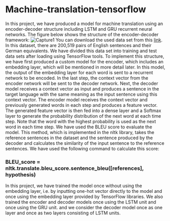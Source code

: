 # Machine-translation-tensorflow

In this project, we have produced a model for machine translation using an encoder-decoder structure including LSTM and GRU recurrent neural networks.
The figure below shows the structure of the encoder-decoder framework:
![Capture1](https://user-images.githubusercontent.com/115353236/200183144-4fb78f5f-93a8-44ed-8c12-c9658ec7e700.PNG)
You can download the used data set from this [link](http://www.manythings.org/anki/deu-eng.zip).<br> In this dataset, there are 200,519 pairs of English sentences
and their German equivalents. 
We have divided this data set into training and test data sets after loading using TensorFlow tools.
To implement this structure, we have first produced a custom model for the encoder, which includes an embedding layer, which will be mentioned in more detail later.
In this model, the output of the embedding layer for each word is sent to a recurrent network to be encoded. In the last step, 
the context vector from the encoder network will be sent to the decoder network. Next, the decoder model receives a context vector as input and produces a sentence 
in the target language with the same meaning as the input sentence using this context vector. The encoder model receives the context vector and previously generated 
words in each step and produces a feature vector. The generated feature vector is then fed into a dense layer and a Softmax layer to generate the probability distribution
of the next word at each time step. Note that the word with the highest probability is used as the next word in each time step.
We have used the BLEU score to evaluate the model. This method, which is implemented in the nltk library, takes the reference sentences in the dataset and the sentence 
produced by the decoder and calculates the similarity of the input sentence to the reference sentences. We have used the following command to calculate this score:

### BLEU_score = nltk.translate.bleu_score.sentence_bleu([references], hypothesis)

In this project, we have trained the model once without using the embedding layer, i.e. by inputting one-hot vector directly to the model and once using the embedding 
layer provided by TensorFlow libraries. We also trained the encoder and decoder models once using the LSTM unit and once using the GRU unit. 
and we consider the decoder model once as one layer and once as two layers consisting of LSTM units.
